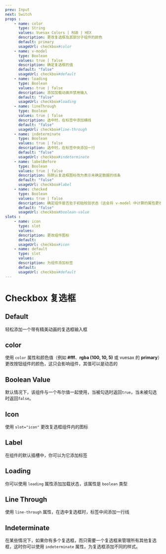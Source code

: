 ```yaml
---
prev: Input
next: Switch
props : 
    - name: color
      type: String
      values: Vuesax Colors | RGB | HEX
      description: 更改复选框及其部分子组件的颜色
      default: primary
      usageUrl: checkbox#color
    - name: v-model
      type: Boolean
      values: true | false
      description: 确定复选框的值
      default: "false"
      usageUrl: checkbox#default
    - name: loading
      type: Boolean
      values: true | false
      description: 添加加载动画并禁用输入
      default: "false"
      usageUrl: checkbox#loading
    - name: lineThrough
      type: Boolean
      values: true | false
      description: 选中时，在标签中添加横线
      default: "false"
      usageUrl: checkbox#line-through
    - name: indeterminate
      type: Boolean
      values: true | false
      description: 选中时，在标签中央添加一行
      default: "false"
      usageUrl: checkbox#indeterminate
    - name: labelBefore
      type: Boolean
      values: true | false
      description: 将默认复选框图标改为表示未确定数据的线条
      default: "false"
      usageUrl: checkbox#label
    - name: checked
      type: Boolean
      values: true | false
      description: 确定组件是否处于初始校验状态（这会将 v-model 中计算的属性更改为 true）
      default: "false"
      usageUrl: checkbox#boolean-value
slots : 
    - name: icon
      type: slot
      values:
      description: 更改组件图标
      default: 
      usageUrl: checkbox#icon
    - name: default
      type: slot
      values:
      description: 为组件添加标签
      default: 
      usageUrl: checkbox#default
---
```


# Checkbox 复选框

<card>

## Default

轻松添加一个带有精美动画的复选框输入框

</card>

<card subtitle="Color">

## color

使用 `color` 属性和颜色值（例如 **#fff**、**rgba (100, 10, 5)** 或 vuesax 的 **primary**）更改按钮组件的颜色，这只会影响组件，其值可以是动态的

</card>

<card subtitle="BooleanValue">

## Boolean Value

默认情况下，该组件与一个布尔值一起使用，当被勾选时返回`true`，当未被勾选时返回`false`。

</card>

<card subtitle="Icon">

## Icon

使用 `slot="icon"` 更改复选框组件内的图标

<utils-icon />

</card>

<card subtitle="Label">

## Label

在组件的默认插槽中，你可以为它添加标签

</card>

<card subtitle="Loading">

## Loading

你可以使用 `loading` 属性添加加载状态，该属性是 `boolean` 类型

</card>

<card subtitle="LineThrough">

## Line Through

使用 `line-through` 属性，在选中复选框时，标签中间添加一行线

</card>

<card subtitle="Indeterminate">

## Indeterminate

在某些情况下，如果你有多个复选框，而只需要一个复选框来管理所有其他复选框，这时你可以使用 `indeterminate` 属性，为复选框添加不同的样式。

</card>

<script setup>
import Api from "../../../../theme/global-components/template/API.tsx"
</script>

<Api/>
